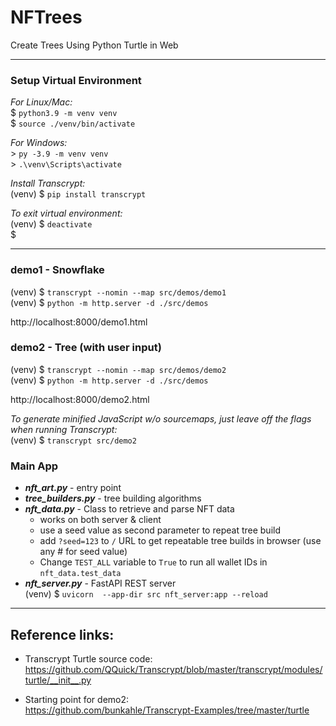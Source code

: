 # NFTrees
Create Trees Using Python Turtle in Web

---

### Setup Virtual Environment
_For Linux/Mac:_  
$ `python3.9 -m venv venv`  
$ `source ./venv/bin/activate`

_For Windows:_  
\> `py -3.9 -m venv venv`  
\> `.\venv\Scripts\activate`

_Install Transcrypt:_  
(venv) $ `pip install transcrypt`

_To exit virtual environment:_  
(venv) $ `deactivate`  
$

---

### demo1 - Snowflake
(venv) $ `transcrypt --nomin --map src/demos/demo1`  
(venv) $ `python -m http.server -d ./src/demos`

http://localhost:8000/demo1.html


### demo2 - Tree (with user input)
(venv) $ `transcrypt --nomin --map src/demos/demo2`  
(venv) $ `python -m http.server -d ./src/demos`

http://localhost:8000/demo2.html

_To generate minified JavaScript w/o sourcemaps, just leave off the flags when running Transcrypt:_  
(venv) $ `transcrypt src/demo2` 


### Main App
- _**nft_art.py**_ - entry point
- _**tree_builders.py**_ - tree building algorithms
- _**nft_data.py**_ - Class to retrieve and parse NFT data
  - works on both server & client
  - use a seed value as second parameter to repeat tree build
  - add `?seed=123` to `/` URL to get repeatable tree builds in browser (use any # for seed value)
  - Change `TEST_ALL` variable to `True` to run all wallet IDs in `nft_data.test_data`
- _**nft_server.py**_ - FastAPI REST server  
  (venv) $ `uvicorn  --app-dir src nft_server:app --reload`  
---

## Reference links:
- Transcrypt Turtle source code:  
  https://github.com/QQuick/Transcrypt/blob/master/transcrypt/modules/turtle/__init__.py  

- Starting point for demo2:  
  https://github.com/bunkahle/Transcrypt-Examples/tree/master/turtle  
